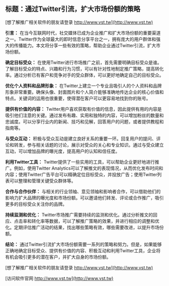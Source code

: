 ## **标题：通过Twitter引流，扩大市场份额的策略**

[想了解推广相关软件的朋友请登录 http://www.vst.tw](http://www.vst.tw)

**引言：**
在当今互联网时代，社交媒体已成为企业推广和扩大市场份额的重要渠道之一。Twitter作为全球最大的即时信息分享平台之一，拥有庞大的用户群体和强大的传播能力。本文将分享一些有效的策略，帮助企业通过Twitter引流，扩大市场份额。

**确定目标受众：**
在使用Twitter进行市场推广之前，首先需要明确目标受众是谁。了解目标受众的特点、兴趣和行为习惯，可以有针对性地制定推广策略，提高转化率。通过分析已有客户和竞争对手的受众群体，可以更好地确定自己的目标受众。

**优化个人资料和品牌形象：**
在Twitter上建立一个专业且吸引人的个人资料和品牌形象非常重要。确保头像、封面图片和个人简介能够准确地传达企业的核心价值和特点。关键词的运用也很重要，使得潜在客户可以更容易地找到你的账号。

**提供有价值的内容：**
Twitter用户喜欢获取有价值的信息，因此提供有用的内容是吸引他们注意的关键。通过发布有趣、实用和独特的内容，可以增加粉丝的数量和忠诚度。可以分享行业内的新闻、技巧和见解，回答用户的问题，或者提供教程和指南等。

**与受众互动：**
积极与受众互动是建立良好关系的重要一环。回复用户的提问、评论和转发，参与相关话题的讨论，展示对受众的关心和专业知识。通过与受众建立互动，可以增加品牌的曝光度，提高用户的认知和信任度。

**利用Twitter工具：**
Twitter提供了一些实用的工具，可以帮助企业更好地进行推广。例如，使用Twitter Analytics可以了解推文的表现情况，从而优化发布时间和内容；使用Twitter广告平台可以精确定位目标受众，并投放广告；使用Twitter列表可以整理和管理关键受众群体等。

**合作与合作伙伴：**
与相关的行业领袖、意见领袖和影响者合作，可以借助他们的影响力扩大品牌的曝光度和市场份额。可以邀请他们转发、评论或合作推广，吸引更多的目标受众关注你的品牌。

**持续监测和优化：**
Twitter市场推广需要持续的监测和优化。通过分析推文的回应、点击率和转化率等数据，可以了解推广策略的效果，并进行相应的调整和优化。定期评估推广活动的结果，找出哪些策略有效，哪些需要改进，以提升市场份额。

**结论：**
通过Twitter引流扩大市场份额需要一系列的策略和努力。但是，如果能够正确地确定目标受众、提供有价值的内容、积极互动和利用Twitter工具，企业将有机会吸引更多的潜在客户，并扩大自身的市场份额。

[想了解推广相关软件的朋友请登录 http://www.vst.tw](http://www.vst.tw)


[访问软件官网 http://www.vst.tw](http://www.vst.tw)
